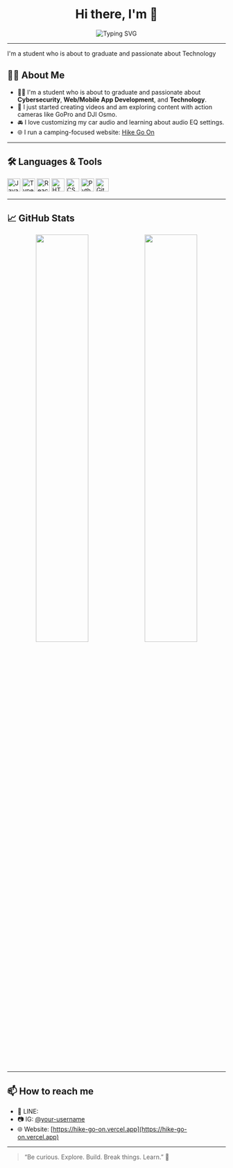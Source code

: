 <h1 align="center">Hi there, I'm <Aunop> 👋</h1>

<p align="center">
  <img src="https://readme-typing-svg.herokuapp.com?font=Fira+Code&size=24&pause=1000&center=true&vCenter=true&width=435&lines=Welcome+to+my+GitHub!;Developer+%7C+Security+Learner+%7C+Tech+Explorer" alt="Typing SVG" />
</p>

---
I'm a student who is about to graduate and passionate about Technology
## 👨‍💻 About Me

- 🧑‍🎓 I'm a student who is about to graduate and passionate about **Cybersecurity**, **Web/Mobile App Development**, and **Technology**.
- 🎥 I just started creating videos and am exploring content with action cameras like GoPro and DJI Osmo.
- 🚘 I love customizing my car audio and learning about audio EQ settings.
- 🌐 I run a camping-focused website: [Hike Go On](https://hike-go-on.vercel.app/)

---

## 🛠️ Languages & Tools

<p align="left">
  <img src="https://cdn.jsdelivr.net/gh/devicons/devicon/icons/javascript/javascript-original.svg" height="30" alt="JavaScript" />
  <img src="https://cdn.jsdelivr.net/gh/devicons/devicon/icons/typescript/typescript-original.svg" height="30" alt="TypeScript" />
  <img src="https://cdn.jsdelivr.net/gh/devicons/devicon/icons/react/react-original.svg" height="30" alt="React" />
  <img src="https://cdn.jsdelivr.net/gh/devicons/devicon/icons/html5/html5-original.svg" height="30" alt="HTML" />
  <img src="https://cdn.jsdelivr.net/gh/devicons/devicon/icons/css3/css3-original.svg" height="30" alt="CSS" />
  <img src="https://cdn.jsdelivr.net/gh/devicons/devicon/icons/python/python-original.svg" height="30" alt="Python" />
  <img src="https://cdn.jsdelivr.net/gh/devicons/devicon/icons/git/git-original.svg" height="30" alt="Git" />
</p>

---

## 📈 GitHub Stats

<p align="center">
  <img src="https://github-readme-stats.vercel.app/api?username=YOUR_GITHUB_USERNAME&show_icons=true&theme=radical" width="49%"/>
  <img src="https://github-readme-streak-stats.herokuapp.com/?user=YOUR_GITHUB_USERNAME&theme=radical" width="49%"/>
</p>

---

## 📫 How to reach me

- 💬 LINE: <your-line-id>
- 📷 IG: [@your-username](https://instagram.com/your-username)
- 🌐 Website: [https://hike-go-on.vercel.app](https://hike-go-on.vercel.app)

---

> “Be curious. Explore. Build. Break things. Learn.” 🚀
